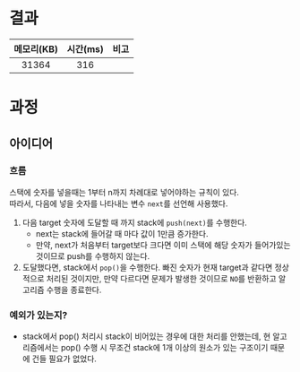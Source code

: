# 결과
| 메모리(KB) | 시간(ms) | 비고 |
| :---: | :---: | :-- |
| 31364 | 316 | | 

# 과정
## 아이디어
### 흐름
스택에 숫자를 넣을때는 1부터 n까지 차례대로 넣어야하는 규칙이 있다.  
따라서, 다음에 넣을 숫자를 나타내는 변수 `next`를 선언해 사용했다.

1. 다음 target 숫자에 도달할 때 까지 stack에 `push(next)`를 수행한다.
    - next는 stack에 들어갈 때 마다 값이 1만큼 증가한다.
    - 만약, next가 처음부터 target보다 크다면 이미 스택에 해당 숫자가 들어가있는 것이므로 push를 수행하지 않는다.
2. 도달했다면, stack에서 `pop()`을 수행한다. 빠진 숫자가 현재 target과 같다면 정상적으로 처리된 것이지만, 만약 다르다면 문제가 발생한 것이므로 `NO`를 반환하고 알고리즘 수행을 종료한다.

### 예외가 있는지?
- stack에서 pop() 처리시 stack이 비어있는 경우에 대한 처리를 안했는데, 현 알고리즘에서는 pop() 수행 시 무조건 stack에 1개 이상의 원소가 있는 구조이기 때문에 건들 필요가 없었다.